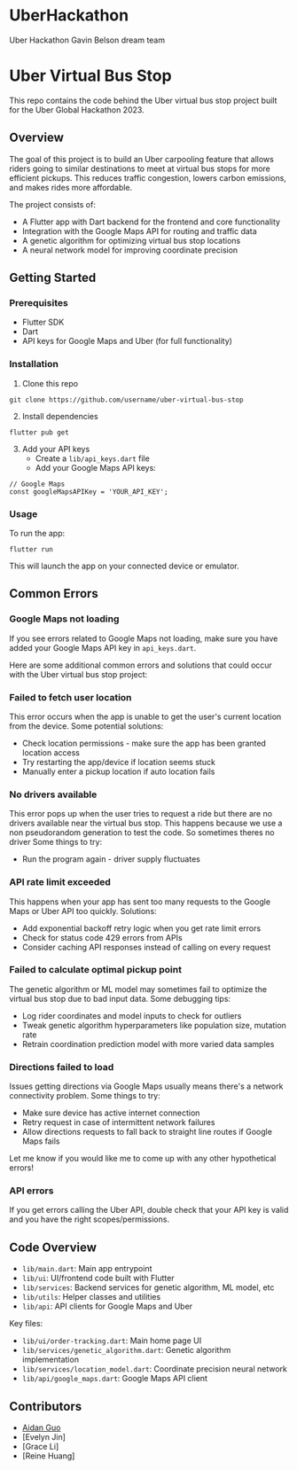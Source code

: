 # UberHackathon
Uber Hackathon Gavin Belson dream team
# Uber Virtual Bus Stop

This repo contains the code behind the Uber virtual bus stop project built for the Uber Global Hackathon 2023. 

## Overview

The goal of this project is to build an Uber carpooling feature that allows riders going to similar destinations to meet at virtual bus stops for more efficient pickups. This reduces traffic congestion, lowers carbon emissions, and makes rides more affordable.

The project consists of:

- A Flutter app with Dart backend for the frontend and core functionality 
- Integration with the Google Maps API for routing and traffic data
- A genetic algorithm for optimizing virtual bus stop locations 
- A neural network model for improving coordinate precision

## Getting Started

### Prerequisites

- Flutter SDK
- Dart
- API keys for Google Maps and Uber (for full functionality)

### Installation

1. Clone this repo
```
git clone https://github.com/username/uber-virtual-bus-stop
```

2. Install dependencies
```
flutter pub get
```

3. Add your API keys
   - Create a `lib/api_keys.dart` file
   - Add your Google Maps API keys:
```
// Google Maps
const googleMapsAPIKey = 'YOUR_API_KEY';

```

### Usage

To run the app:

```
flutter run
```

This will launch the app on your connected device or emulator.

## Common Errors

### Google Maps not loading

If you see errors related to Google Maps not loading, make sure you have added your Google Maps API key in `api_keys.dart`.

Here are some additional common errors and solutions that could occur with the Uber virtual bus stop project:

### Failed to fetch user location

This error occurs when the app is unable to get the user's current location from the device. Some potential solutions:

- Check location permissions - make sure the app has been granted location access
- Try restarting the app/device if location seems stuck
- Manually enter a pickup location if auto location fails

### No drivers available 

This error pops up when the user tries to request a ride but there are no drivers available near the virtual bus stop. This happens because we use a non pseudorandom generation to test the code. So sometimes theres no driver Some things to try:

- Run the program again - driver supply fluctuates

### API rate limit exceeded

This happens when your app has sent too many requests to the Google Maps or Uber API too quickly. Solutions:

- Add exponential backoff retry logic when you get rate limit errors
- Check for status code 429 errors from APIs
- Consider caching API responses instead of calling on every request

### Failed to calculate optimal pickup point

The genetic algorithm or ML model may sometimes fail to optimize the virtual bus stop due to bad input data. Some debugging tips:

- Log rider coordinates and model inputs to check for outliers
- Tweak genetic algorithm hyperparameters like population size, mutation rate
- Retrain coordination prediction model with more varied data samples 

### Directions failed to load

Issues getting directions via Google Maps usually means there's a network connectivity problem. Some things to try:

- Make sure device has active internet connection
- Retry request in case of intermittent network failures 
- Allow directions requests to fall back to straight line routes if Google Maps fails

Let me know if you would like me to come up with any other hypothetical errors!

### API errors

If you get errors calling the Uber API, double check that your API key is valid and you have the right scopes/permissions.

## Code Overview

- `lib/main.dart`: Main app entrypoint
- `lib/ui`: UI/frontend code built with Flutter
- `lib/services`: Backend services for genetic algorithm, ML model, etc
- `lib/utils`: Helper classes and utilities
- `lib/api`: API clients for Google Maps and Uber

Key files:

- `lib/ui/order-tracking.dart`: Main home page UI
- `lib/services/genetic_algorithm.dart`: Genetic algorithm implementation
- `lib/services/location_model.dart`: Coordinate precision neural network  
- `lib/api/google_maps.dart`: Google Maps API client

## Contributors

- [Aidan Guo](https://github.com/aidangch)
- [Evelyn Jin]
- [Grace Li]
- [Reine Huang]
